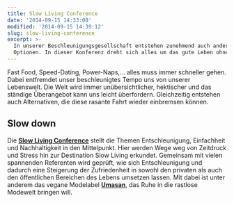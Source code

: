 ```yaml
---
title: Slow Living Conference
date: '2014-09-15 14:33:08'
modified: '2014-09-15 14:39:12'
slug: slow-living-conference
excerpt: >-
  In unserer Beschleunigungsgesellschaft entstehen zunehmend auch andere
  Optionen. In dieser Konferenz dreht sich alles um das gute Leben ohne Hektik.
---
```


Fast Food, Speed-Dating, Power-Naps,... alles muss immer schneller gehen. Dabei entfremdet unser beschleunigtes Tempo uns von unserer Lebenswelt. Die Welt wird immer unübersichtlicher, hektischer und das ständige Überangebot kann uns leicht überfordern. Gleichzeitig entstehen auch Alternativen, die diese rasante Fahrt wieder einbremsen können.

## Slow down

Die [**Slow Living Conference**](http://slowliving-conference.de/) stellt die Themen Entschleunigung, Einfachheit und Nachhaltigkeit in den Mittelpunkt. Hier werden Wege weg von Zeitdruck und Stress hin zur Destination Slow Living erkundet. Gemeinsam mit vielen spannenden Referenten wird geprüft, wie sich Entschleunigung und dadurch eine Steigerung der Zufriedenheit in sowohl den privaten als auch den öffentlichen Bereichen des Lebens umsetzen lassen. Mit dabei ist unter anderem das vegane Modelabel [**Umasan**](https://www.veganblatt.com/vegan-fashion-umasan), das Ruhe in die rastlose Modewelt bringen will.
